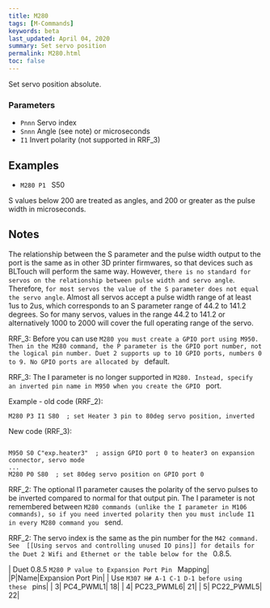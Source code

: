 ```yaml
---
title: M280
tags: [M-Commands] 
keywords: beta 
last_updated: April 04, 2020 
summary: Set servo position 
permalink: M280.html
toc: false 
---
```



Set servo position absolute.

### Parameters

* `Pnnn` Servo index
* `Snnn` Angle (see note) or microseconds
* `I1` Invert polarity (not supported in RRF_3)

## Examples

* ` M280 P1  ` S50

S values below 200 are treated as angles, and 200 or greater as the pulse width in microseconds.

## Notes

The relationship between the S parameter and the pulse width output to the port is the same as in other 3D printer firmwares, so that devices such as BLTouch will perform the same way. However, `there is no standard for servos on the relationship between pulse width and servo angle`. Therefore, `for most servos the value of the S parameter does not equal the servo angle`. Almost all servos accept a pulse width range of at least 1us to 2us, which corresponds to an S parameter range of 44.2 to 141.2 degrees. So for many servos, values in the range 44.2 to 141.2 or alternatively 1000 to 2000 will cover the full operating range of the servo.

RRF_3: Before you can use ` M280 you must create a GPIO port using M950. Then in the M280 command, the P parameter is the GPIO port number, not the logical pin number. Duet 2 supports up to 10 GPIO ports, numbers 0 to 9. No GPIO ports are allocated by  ` default.

RRF_3: The I parameter is no longer supported in ` M280. Instead, specify an inverted pin name in M950 when you create the GPIO  ` port.

Example - old code (RRF_2):

```
M280 P3 I1 S80  ; set Heater 3 pin to 80deg servo position, inverted
```

New code (RRF_3):

```

M950 S0 C"exp.heater3"  ; assign GPIO port 0 to heater3 on expansion connector, servo mode
...
M280 P0 S80  ; set 80deg servo position on GPIO port 0

```

RRF_2: The optional I1 parameter causes the polarity of the servo pulses to be inverted compared to normal for that output pin. The I parameter is not remembered between ` M280 commands (unlike the I parameter in M106 commands), so if you need inverted polarity then you must include I1 in every M280 command you  ` send.

RRF_2: The servo index is the same as the pin number for the ` M42 command. See  [[Using servos and controlling unused IO pins]] for details for the Duet 2 Wifi and Ethernet or the table below for the  ` 0.8.5.

| Duet 0.8.5 ` M280 P value to Expansion Port Pin  ` Mapping|
|P|Name|Expansion Port Pin|
| Use ` M307 H# A-1 C-1 D-1 before using these  ` pins|
| 3| PC4_PWML1| 18|
| 4| PC23_PWML6| 21|
| 5| PC22_PWML5| 22|


